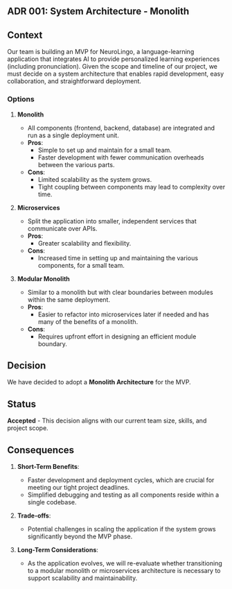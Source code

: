 ## ADR 001: System Architecture - Monolith

## Context

Our team is building an MVP for NeuroLingo, a language-learning application that integrates AI to provide personalized learning experiences (including pronunciation). Given the scope and timeline of our project, we must decide on a system architecture that enables rapid development, easy collaboration, and straightforward deployment.

### Options

1. **Monolith**  
   - All components (frontend, backend, database) are integrated and run as a single deployment unit.  
   - **Pros**:  
     - Simple to set up and maintain for a small team.  
     - Faster development with fewer communication overheads between the various parts.  
   - **Cons**:  
     - Limited scalability as the system grows.  
     - Tight coupling between components may lead to complexity over time.  

2. **Microservices**  
   - Split the application into smaller, independent services that communicate over APIs.  
   - **Pros**:  
     - Greater scalability and flexibility.  
   - **Cons**:  
     - Increased time in setting up and maintaining the various components, for a small team. 

3. **Modular Monolith**  
   - Similar to a monolith but with clear boundaries between modules within the same deployment.  
   - **Pros**:  
     - Easier to refactor into microservices later if needed and has many of the benefits of a monolith.  
   - **Cons**:  
     - Requires upfront effort in designing an efficient module boundary.  

## Decision

We have decided to adopt a **Monolith Architecture** for the MVP.

## Status

**Accepted** - This decision aligns with our current team size, skills, and project scope.

## Consequences

1. **Short-Term Benefits**:
   - Faster development and deployment cycles, which are crucial for meeting our tight project deadlines.
   - Simplified debugging and testing as all components reside within a single codebase.

2. **Trade-offs**:
   - Potential challenges in scaling the application if the system grows significantly beyond the MVP phase.

3. **Long-Term Considerations**:
   - As the application evolves, we will re-evaluate whether transitioning to a modular monolith or microservices architecture is necessary to support scalability and maintainability.
